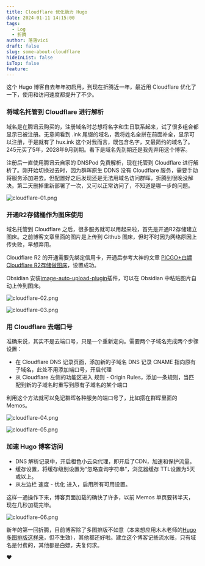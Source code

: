 ```yaml
---
title: Cloudflare 优化助力 Hugo
date: 2024-01-11 14:15:00
tags:
  - Log
  - 折腾
author: 落落vici
draft: false
slug: some-about-cloudflare
hideInList: false
isTop: false
feature:
---
```

这个 Hugo 博客自去年年初启用，到现在折腾近一年，最近用 Cloudflare 优化了一下，使用和访问速度都提升了不少。

### 将域名托管到 Cloudflare 进行解析

域名是在腾讯云购买的，注册域名时总想将名字和生日联系起来，试了很多组合都显示已被注册。无意间看到 .ink 尾缀的域名，我将姓名全拼在前面补全，显示可以注册，于是就有了 hux.ink 这个对我而言，既包含名字，又最简约的域名了。245元买了5年，2028年9月到期。看下是域名先到期还是我先弃用这个博客。

注册后一直使用腾讯云自家的 DNSPod 免费解析，现在托管到 Cloudflare 进行解析了。刚开始切换过去时，因为群晖原生 DDNS 没有 Cloudflare 服务，需要手动将服务添加进去。但配置好之后发现还是无法用域名访问群晖，折腾到很晚没解决。第二天删掉重新部署了一次，又可以正常访问了，不知道是哪一步的问题。

![cloudflare-01.png](https://img.hux.ink/image/2024/01/cloudflare-01.png)

### 开通R2存储桶作为图床使用

域名托管到 Cloudflare 之后，很多服务就可以用起来啦，首先是开通R2存储建立图床。之前博客文章里面的图片是上传到 Github 图床，但时不时因为网络原因上传失败，早想弃用。

Cloudflare R2 的开通需要先绑定信用卡，开通后参考大神的文章 [ PICGO+白嫖Cloudflare R2存储做图床](https://www.duangvps.com/archives/2015)，设置成功。

Obsidian 安装[image-auto-upload-plugin](https://github.com/renmu123/obsidian-image-auto-upload-plugin)插件，可以在 Obsidian 中粘贴图片自动上传到图床。

![cloudflare-02.png](https://img.hux.ink/image/2024/01/cloudflare-02.png)

![cloudflare-03.png](https://img.hux.ink/image/2024/01/cloudflare-03.png)

### 用 Cloudflare 去端口号

准确来说，其实不是去端口号，只是一个重新定向。需要两个子域名完成两个步骤设置：
- 在 Cloudflare DNS 记录页面，添加新的子域名 DNS 记录 CNAME 指向原有子域名，此处不用添加端口号，开启代理
- 从 Cloudflare 左侧的功能区进入 规则 - Origin Rules，添加一条规则，当匹配到新的子域名时重写到原有子域名的某个端口

利用这个方法就可以免记群晖各种服务的端口号了，比如搭在群晖里面的 Memos。

![cloudflare-04.png](https://img.hux.ink/image/2024/01/cloudflare-04.png)

![cloudflare-05.png](https://img.hux.ink/image/2024/01/cloudflare-05.png)

### 加速 Hugo 博客访问

- DNS 解析记录中，开启橙色小云朵代理，即开启了CDN，加速和保护流量。
- 缓存设置，将缓存级别设置为“忽略查询字符串”，浏览器缓存 TTL设置为5天或以上。
- 从左边栏 速度 - 优化 进入，启用所有可用设置。

这样一通操作下来，博客页面加载的确快了许多，以前 Memos 单页要转半天，现在几秒加载完毕。

![cloudflare-06.png](https://img.hux.ink/image/2024/01/cloudflare-06.png)

新年的第一回折腾，目前博客除了多图排版不如意（本来想应用木木老师的[Hugo 多图排版这样来](https://immmmm.com/about-images-gird/)，但不生效），其他都还好啦。建立这个博客记些流水账，只有域名是付费的，其他都是白嫖，夫复何求。

❤